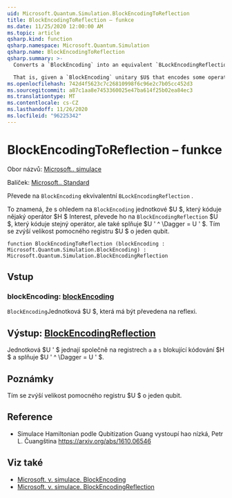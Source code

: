 ```yaml
---
uid: Microsoft.Quantum.Simulation.BlockEncodingToReflection
title: BlockEncodingToReflection – funkce
ms.date: 11/25/2020 12:00:00 AM
ms.topic: article
qsharp.kind: function
qsharp.namespace: Microsoft.Quantum.Simulation
qsharp.name: BlockEncodingToReflection
qsharp.summary: >-
  Converts a `BlockEncoding` into an equivalent `BLockEncodingReflection`.

  That is, given a `BlockEncoding` unitary $U$ that encodes some operator $H$ of interest, converts it into a `BlockEncodingReflection` $U'$ that encodes the same operator, but also satisfies $U'^\dagger = U'$. This increases the size of the auxiliary register of $U$ by one qubit.
ms.openlocfilehash: 742d4f5623c7c26810998f6c96e2c7b05cc452d3
ms.sourcegitcommit: a87c1aa8e7453360025e47ba614f25b02ea84ec3
ms.translationtype: MT
ms.contentlocale: cs-CZ
ms.lasthandoff: 11/26/2020
ms.locfileid: "96225342"
---
```

# <a name="blockencodingtoreflection-function"></a>BlockEncodingToReflection – funkce

Obor názvů: [Microsoft.. simulace](xref:Microsoft.Quantum.Simulation)

Balíček: [Microsoft.. Standard](https://nuget.org/packages/Microsoft.Quantum.Standard)


Převede na `BlockEncoding` ekvivalentní `BLockEncodingReflection` .

To znamená, že s ohledem na `BlockEncoding` jednotkové $U $, který kóduje nějaký operátor $H $ Interest, převede ho na `BlockEncodingReflection` $U $, který kóduje stejný operátor, ale také splňuje $U ' ^ \Dagger = U ' $.
Tím se zvýší velikost pomocného registru $U $ o jeden qubit.

```qsharp
function BlockEncodingToReflection (blockEncoding : Microsoft.Quantum.Simulation.BlockEncoding) : Microsoft.Quantum.Simulation.BlockEncodingReflection
```


## <a name="input"></a>Vstup

### <a name="blockencoding--blockencoding"></a>blockEncoding: [blockEncoding](xref:Microsoft.Quantum.Simulation.BlockEncoding)

`BlockEncoding`Jednotková $U $, která má být převedena na reflexi.



## <a name="output--blockencodingreflection"></a>Výstup: [BlockEncodingReflection](xref:Microsoft.Quantum.Simulation.BlockEncodingReflection)

Jednotková $U ' $ jednají společně na registrech `a` a `s` blokující kódování $H $ a splňuje $U ' ^ \Dagger = U ' $.

## <a name="remarks"></a>Poznámky

Tím se zvýší velikost pomocného registru $U $ o jeden qubit.

## <a name="references"></a>Reference

- Simulace Hamiltonian podle Qubitization Guang vystoupí hao nízká, Petr L. Čuangština https://arxiv.org/abs/1610.06546

## <a name="see-also"></a>Viz také

- [Microsoft. v. simulace. BlockEncoding](xref:Microsoft.Quantum.Simulation.BlockEncoding)
- [Microsoft. v. simulace. BlockEncodingReflection](xref:Microsoft.Quantum.Simulation.BlockEncodingReflection)